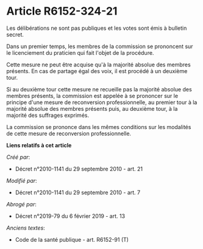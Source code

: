 # Article R6152-324-21

Les délibérations ne sont pas publiques et les votes sont émis à bulletin secret.

Dans un premier temps, les membres de la commission se prononcent sur le licenciement du praticien qui fait l'objet de la
procédure.

Cette mesure ne peut être acquise qu'à la majorité absolue des membres présents. En cas de partage égal des voix, il est
procédé à un deuxième tour.

Si au deuxième tour cette mesure ne recueille pas la majorité absolue des membres présents, la commission est appelée à se
prononcer sur le principe d'une mesure de reconversion professionnelle, au premier tour à la majorité absolue des membres
présents puis, au deuxième tour, à la majorité des suffrages exprimés.

La commission se prononce dans les mêmes conditions sur les modalités de cette mesure de reconversion professionnelle.

**Liens relatifs à cet article**

_Créé par_:

  - Décret n°2010-1141 du 29 septembre 2010 - art. 21

_Modifié par_:

  - Décret n°2010-1141 du 29 septembre 2010 - art. 7

_Abrogé par_:

  - Décret n°2019-79 du 6 février 2019 - art. 13

_Anciens textes_:

  - Code de la santé publique - art. R6152-91 (T)

